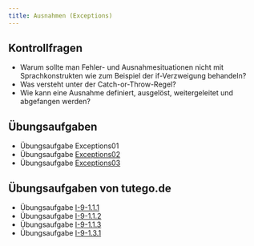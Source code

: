 ```yaml
---
title: Ausnahmen (Exceptions)
---
```


## Kontrollfragen
- Warum sollte man Fehler- und Ausnahmesituationen nicht mit Sprachkonstrukten wie zum Beispiel der if-Verzweigung behandeln?
- Was versteht unter der Catch-or-Throw-Regel?
- Wie kann eine Ausnahme definiert, ausgelöst, weitergeleitet und abgefangen werden?

## Übungsaufgaben
- Übungsaufgabe Exceptions01
- Übungsaufgabe [Exceptions02](exceptions02.md)
- Übungsaufgabe [Exceptions03](exceptions03.md)

## Übungsaufgaben von tutego.de
- Übungsaufgabe [I-9-1.1.1](https://tutego.de/javabuch/aufgaben/exception.html#_die_l%C3%A4ngste_zeile_einer_datei_ermitteln)
- Übungsaufgabe [I-9-1.1.2](https://tutego.de/javabuch/aufgaben/exception.html#_ausnahmen_ermitteln_lachen_am_laufenden_band)
- Übungsaufgabe [I-9-1.1.3](https://tutego.de/javabuch/aufgaben/exception.html#_string_array_in_int_array_konvertieren_und_nachsichtig_bei_nichtzahlen_sein)
- Übungsaufgabe [I-9-1.3.1](https://tutego.de/javabuch/aufgaben/exception.html#_watt_ist_unm%C3%B6glich_mit_eigener_ausnahme_anzeigen)
